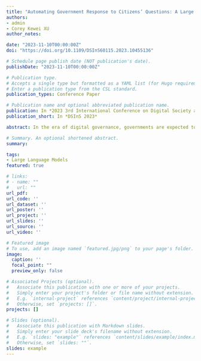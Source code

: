 ```yaml
---
title: "Automating Government Response to Citizens’ Questions: A Large Language Model-Based Question-Answering Guidance Generation System"
authors:
- admin
- Corey Kewei XU
author_notes:

date: "2023-11-10T00:00:00Z"
doi: "https://doi.org/10.1109/DSInS60115.2023.10455136"

# Schedule page publish date (NOT publication's date).
publishDate: "2023-11-10T00:00:00Z"

# Publication type.
# Accepts a single type but formatted as a YAML list (for Hugo requirements).
# Enter a publication type from the CSL standard.
publication_types: Conference Paper

# Publication name and optional abbreviated publication name.
publication: In *2023 3rd International Conference on Digital Society and Intelligent Systems*
publication_short: In *DSInS 2023*

abstract: In the era of digital governance, governments are expected to respond to citizens’ inquiries timely and effectively. Nevertheless, government agencies find it increasingly difficult to cope with an unprecedented volume of citizens’ inquiries on diverse issues. Governments are calling for a more effective and intelligent question-answering (QA) system to generate responses to citizens’ inquiries. However, the existing QA systems in governments are primarily operated by human agents, with limited assistance from AI algorithms. The application of advanced large language models (LLMs) in digital governments holds promise to addressing citizens’ requests in an automatic and effective manner. LLMs can enhance the efficiency and intelligence of government-citizen interactions, offering nuanced and human-like answers to diverse citizen inquiries. Nevertheless, existing LLMs-based all-purpose GPT application has limited understanding of professional expressions in the government domain and are unable to effectively respond like public officials. This study tries to build a QA guidance system specialized in government affairs based on LLMs and historical citizen question vector databases. After inputting a new question, the system can generate practically effective exemplary responses for government staff to reference when answering citizens’ new questions. This system shows better performance than baseline models and improves the efficiency and accuracy of digital governments when answering citizens’ questions.

# Summary. An optional shortened abstract.
summary:

tags:
- Large Language Models
featured: true

# links:
# - name: ""
#   url: ""
url_pdf: 
url_code: ''
url_dataset: ''
url_poster: ''
url_project: ''
url_slides: ''
url_source: ''
url_video: ''

# Featured image
# To use, add an image named `featured.jpg/png` to your page's folder. 
image:
  caption: ''
  focal_point: ""
  preview_only: false

# Associated Projects (optional).
#   Associate this publication with one or more of your projects.
#   Simply enter your project's folder or file name without extension.
#   E.g. `internal-project` references `content/project/internal-project/index.md`.
#   Otherwise, set `projects: []`.
projects: []

# Slides (optional).
#   Associate this publication with Markdown slides.
#   Simply enter your slide deck's filename without extension.
#   E.g. `slides: "example"` references `content/slides/example/index.md`.
#   Otherwise, set `slides: ""`.
slides: example
---
```


